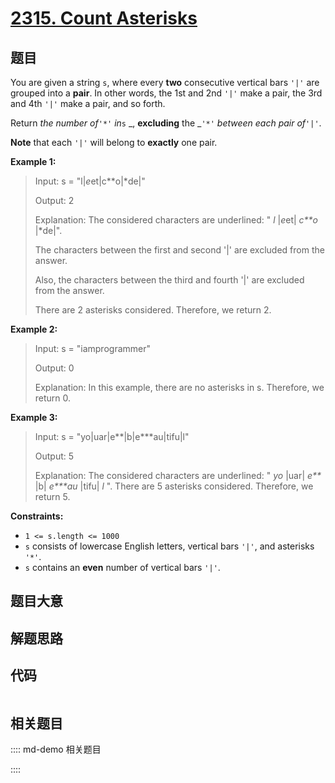 # [2315. Count Asterisks](https://leetcode.com/problems/count-asterisks)

## 题目

You are given a string `s`, where every **two** consecutive vertical bars
`'|'` are grouped into a **pair**. In other words, the 1st and 2nd `'|'` make
a pair, the 3rd and 4th `'|'` make a pair, and so forth.

Return _the number of_`'*'` _in_`s` _, **excluding** the _`'*'` _between each
pair of_`'|'`.

**Note** that each `'|'` will belong to **exactly** one pair.



**Example 1:**

> Input: s = "l|*e*et|c**o|*de|"
> 
> Output: 2
> 
> Explanation: The considered characters are underlined: " _l_ |*e*et| _c**o_ |*de|".
> 
> The characters between the first and second '|' are excluded from the answer.
> 
> Also, the characters between the third and fourth '|' are excluded from the answer.
> 
> There are 2 asterisks considered. Therefore, we return 2.

**Example 2:**

> Input: s = "iamprogrammer"
> 
> Output: 0
> 
> Explanation: In this example, there are no asterisks in s. Therefore, we return 0.

**Example 3:**

> Input: s = "yo|uar|e**|b|e***au|tifu|l"
> 
> Output: 5
> 
> Explanation: The considered characters are underlined: " _yo_ |uar| _e**_ |b| _e***au_ |tifu| _l_ ". There are 5 asterisks considered. Therefore, we return 5.



**Constraints:**

  * `1 <= s.length <= 1000`
  * `s` consists of lowercase English letters, vertical bars `'|'`, and asterisks `'*'`.
  * `s` contains an **even** number of vertical bars `'|'`.


## 题目大意

## 解题思路

## 代码

```javascript

```

## 相关题目

:::: md-demo 相关题目

::::
